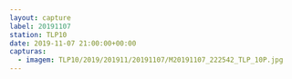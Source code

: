 ```yaml
---
layout: capture
label: 20191107
station: TLP10
date: 2019-11-07 21:00:00+00:00
capturas:
  - imagem: TLP10/2019/201911/20191107/M20191107_222542_TLP_10P.jpg
---
```

